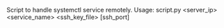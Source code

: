 Script to handle systemctl service remotely.
Usage: script.py <server_ip> <service_name> <username> <action> <ssh_key_file> [ssh_port]
